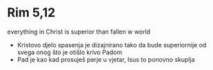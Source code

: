 # Rim 5,12

everything in Christ is superior than fallen w world
- Kristovo djelo spasenja je dizajnirano tako da bude superiornije od svega onog što je otišlo krivo Padom
- Pad je kao kad prosuješ perje u vjetar, Isus to ponovno skuplja